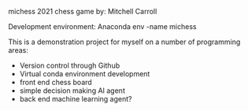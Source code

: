 michess 2021
chess game by: Mitchell Carroll

Development environment: Anaconda env -name michess

This is a demonstration project for myself on a number of programming areas:
* Version control through Github
* Virtual conda environment development 
* front end chess board
* simple decision making AI agent
* back end machine learning agent?
